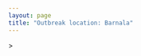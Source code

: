 ```yaml
---
layout: page
title: "Outbreak location: Barnala"
---
```

<div id="mapid">
<script src="https://buda-magenta.github.io/hazard_map/load_map.js"></script>
><script>
var marker_outbreak = L.marker([30.370469, 75.504017],{"autoPan": true}).addTo(map); marker_outbreak.bindTooltip("Barnala").openTooltip();

var circle_1 = L.circle([30.179115, 75.047102], {"pane": "markerPane", "color": "red", "fill": true, "fillOpacity": 0.2, "fillRule": "evenodd", "lineCap": "round", "lineJoin": "round", "opacity": 1.0, "radius": 930650, "stroke": true, "weight": 2}).addTo(map);
circle_1.bindTooltip("Bathinda<br>rank: 1<br>hazard index: 0.232663")

var circle_2 = L.circle([30.209087, 76.339872], {"pane": "markerPane", "color": "red", "fill": true, "fillOpacity": 0.2, "fillRule": "evenodd", "lineCap": "round", "lineJoin": "round", "opacity": 1.0, "radius": 168327, "stroke": true, "weight": 2}).addTo(map);
circle_2.bindTooltip("Patiala<br>rank: 2<br>hazard index: 0.042082")

var circle_3 = L.circle([30.283140, 74.522997], {"pane": "markerPane", "color": "red", "fill": true, "fillOpacity": 0.2, "fillRule": "evenodd", "lineCap": "round", "lineJoin": "round", "opacity": 1.0, "radius": 56891, "stroke": true, "weight": 2}).addTo(map);
circle_3.bindTooltip("Muktsar<br>rank: 3<br>hazard index: 0.014223")

var circle_4 = L.circle([30.145054, 74.195660], {"pane": "markerPane", "color": "red", "fill": true, "fillOpacity": 0.2, "fillRule": "evenodd", "lineCap": "round", "lineJoin": "round", "opacity": 1.0, "radius": 56087, "stroke": true, "weight": 2}).addTo(map);
circle_4.bindTooltip("Abohar<br>rank: 4<br>hazard index: 0.014022")

var circle_5 = L.circle([30.885100, 74.660141], {"pane": "markerPane", "color": "red", "fill": true, "fillOpacity": 0.2, "fillRule": "evenodd", "lineCap": "round", "lineJoin": "round", "opacity": 1.0, "radius": 47170, "stroke": true, "weight": 2}).addTo(map);
circle_5.bindTooltip("Firozpur<br>rank: 5<br>hazard index: 0.011793")

var circle_6 = L.circle([30.384367, 76.770421], {"pane": "markerPane", "color": "red", "fill": true, "fillOpacity": 0.2, "fillRule": "evenodd", "lineCap": "round", "lineJoin": "round", "opacity": 1.0, "radius": 41828, "stroke": true, "weight": 2}).addTo(map);
circle_6.bindTooltip("Ambala<br>rank: 6<br>hazard index: 0.010457")

var circle_7 = L.circle([29.367200, 74.298364], {"pane": "markerPane", "color": "red", "fill": true, "fillOpacity": 0.2, "fillRule": "evenodd", "lineCap": "round", "lineJoin": "round", "opacity": 1.0, "radius": 39192, "stroke": true, "weight": 2}).addTo(map);
circle_7.bindTooltip("Hanumangarh<br>rank: 7<br>hazard index: 0.009798")

var circle_8 = L.circle([30.909016, 75.851601], {"pane": "markerPane", "color": "red", "fill": true, "fillOpacity": 0.2, "fillRule": "evenodd", "lineCap": "round", "lineJoin": "round", "opacity": 1.0, "radius": 39160, "stroke": true, "weight": 2}).addTo(map);
circle_8.bindTooltip("Ludhiana<br>rank: 8<br>hazard index: 0.009790")

var circle_9 = L.circle([30.733442, 76.779714], {"pane": "markerPane", "color": "red", "fill": true, "fillOpacity": 0.2, "fillRule": "evenodd", "lineCap": "round", "lineJoin": "round", "opacity": 1.0, "radius": 32556, "stroke": true, "weight": 2}).addTo(map);
circle_9.bindTooltip("Chandigarh<br>rank: 9<br>hazard index: 0.008139")

var circle_10 = L.circle([31.634308, 74.873679], {"pane": "markerPane", "color": "red", "fill": true, "fillOpacity": 0.2, "fillRule": "evenodd", "lineCap": "round", "lineJoin": "round", "opacity": 1.0, "radius": 26775, "stroke": true, "weight": 2}).addTo(map);
circle_10.bindTooltip("Amritsar<br>rank: 10<br>hazard index: 0.006694")

var circle_11 = L.circle([29.988077, 77.508130], {"pane": "markerPane", "color": "red", "fill": true, "fillOpacity": 0.2, "fillRule": "evenodd", "lineCap": "round", "lineJoin": "round", "opacity": 1.0, "radius": 21024, "stroke": true, "weight": 2}).addTo(map);
circle_11.bindTooltip("Saharanpur<br>rank: 11<br>hazard index: 0.005256")

var circle_12 = L.circle([31.292011, 75.568058], {"pane": "markerPane", "color": "red", "fill": true, "fillOpacity": 0.2, "fillRule": "evenodd", "lineCap": "round", "lineJoin": "round", "opacity": 1.0, "radius": 20920, "stroke": true, "weight": 2}).addTo(map);
circle_12.bindTooltip("Jalandhar<br>rank: 12<br>hazard index: 0.005230")

var circle_13 = L.circle([23.749721, 91.876635], {"pane": "markerPane", "color": "red", "fill": true, "fillOpacity": 0.2, "fillRule": "evenodd", "lineCap": "round", "lineJoin": "round", "opacity": 1.0, "radius": 12369, "stroke": true, "weight": 2}).addTo(map);
circle_13.bindTooltip("Ganganagar<br>rank: 13<br>hazard index: 0.003092")

var circle_14 = L.circle([28.015929, 73.317137], {"pane": "markerPane", "color": "red", "fill": true, "fillOpacity": 0.2, "fillRule": "evenodd", "lineCap": "round", "lineJoin": "round", "opacity": 1.0, "radius": 10993, "stroke": true, "weight": 2}).addTo(map);
circle_14.bindTooltip("Bikaner<br>rank: 14<br>hazard index: 0.002748")

var circle_15 = L.circle([29.301826, 76.338471], {"pane": "markerPane", "color": "red", "fill": true, "fillOpacity": 0.2, "fillRule": "evenodd", "lineCap": "round", "lineJoin": "round", "opacity": 1.0, "radius": 10711, "stroke": true, "weight": 2}).addTo(map);
circle_15.bindTooltip("Jind<br>rank: 15<br>hazard index: 0.002678")

var circle_16 = L.circle([28.901090, 76.580193], {"pane": "markerPane", "color": "red", "fill": true, "fillOpacity": 0.2, "fillRule": "evenodd", "lineCap": "round", "lineJoin": "round", "opacity": 1.0, "radius": 8861, "stroke": true, "weight": 2}).addTo(map);
circle_16.bindTooltip("Rohtak<br>rank: 16<br>hazard index: 0.002215")

var circle_17 = L.circle([28.651718, 77.221939], {"pane": "markerPane", "color": "red", "fill": true, "fillOpacity": 0.2, "fillRule": "evenodd", "lineCap": "round", "lineJoin": "round", "opacity": 1.0, "radius": 8734, "stroke": true, "weight": 2}).addTo(map);
circle_17.bindTooltip("Delhi<br>rank: 17<br>hazard index: 0.002184")

var circle_18 = L.circle([29.168807, 75.746110], {"pane": "markerPane", "color": "red", "fill": true, "fillOpacity": 0.2, "fillRule": "evenodd", "lineCap": "round", "lineJoin": "round", "opacity": 1.0, "radius": 7635, "stroke": true, "weight": 2}).addTo(map);
circle_18.bindTooltip("Hisar<br>rank: 18<br>hazard index: 0.001909")

var circle_19 = L.circle([29.391275, 76.977167], {"pane": "markerPane", "color": "red", "fill": true, "fillOpacity": 0.2, "fillRule": "evenodd", "lineCap": "round", "lineJoin": "round", "opacity": 1.0, "radius": 6991, "stroke": true, "weight": 2}).addTo(map);
circle_19.bindTooltip("Panipat<br>rank: 19<br>hazard index: 0.001748")

var circle_20 = L.circle([29.680327, 76.989625], {"pane": "markerPane", "color": "red", "fill": true, "fillOpacity": 0.2, "fillRule": "evenodd", "lineCap": "round", "lineJoin": "round", "opacity": 1.0, "radius": 6820, "stroke": true, "weight": 2}).addTo(map);
circle_20.bindTooltip("Karnal<br>rank: 20<br>hazard index: 0.001705")

var circle_21 = L.circle([30.129326, 77.245483], {"pane": "markerPane", "color": "red", "fill": true, "fillOpacity": 0.2, "fillRule": "evenodd", "lineCap": "round", "lineJoin": "round", "opacity": 1.0, "radius": 6475, "stroke": true, "weight": 2}).addTo(map);
circle_21.bindTooltip("Jagadhri<br>rank: 21<br>hazard index: 0.001619")

var circle_22 = L.circle([26.296772, 73.035143], {"pane": "markerPane", "color": "red", "fill": true, "fillOpacity": 0.2, "fillRule": "evenodd", "lineCap": "round", "lineJoin": "round", "opacity": 1.0, "radius": 6239, "stroke": true, "weight": 2}).addTo(map);
circle_22.bindTooltip("Jodhpur<br>rank: 22<br>hazard index: 0.001560")

var circle_23 = L.circle([29.583333, 75.083333], {"pane": "markerPane", "color": "red", "fill": true, "fillOpacity": 0.2, "fillRule": "evenodd", "lineCap": "round", "lineJoin": "round", "opacity": 1.0, "radius": 4778, "stroke": true, "weight": 2}).addTo(map);
circle_23.bindTooltip("Sirsa<br>rank: 23<br>hazard index: 0.001195")

var circle_24 = L.circle([28.793170, 76.139128], {"pane": "markerPane", "color": "red", "fill": true, "fillOpacity": 0.2, "fillRule": "evenodd", "lineCap": "round", "lineJoin": "round", "opacity": 1.0, "radius": 4672, "stroke": true, "weight": 2}).addTo(map);
circle_24.bindTooltip("Bhiwani<br>rank: 24<br>hazard index: 0.001168")

var circle_25 = L.circle([31.104153, 77.170973], {"pane": "markerPane", "color": "red", "fill": true, "fillOpacity": 0.2, "fillRule": "evenodd", "lineCap": "round", "lineJoin": "round", "opacity": 1.0, "radius": 4012, "stroke": true, "weight": 2}).addTo(map);
circle_25.bindTooltip("Shimla<br>rank: 25<br>hazard index: 0.001003")

var circle_26 = L.circle([31.608574, 75.846442], {"pane": "markerPane", "color": "red", "fill": true, "fillOpacity": 0.2, "fillRule": "evenodd", "lineCap": "round", "lineJoin": "round", "opacity": 1.0, "radius": 3981, "stroke": true, "weight": 2}).addTo(map);
circle_26.bindTooltip("Hoshiarpur<br>rank: 26<br>hazard index: 0.000995")

var circle_27 = L.circle([30.211200, 77.286390], {"pane": "markerPane", "color": "red", "fill": true, "fillOpacity": 0.2, "fillRule": "evenodd", "lineCap": "round", "lineJoin": "round", "opacity": 1.0, "radius": 3733, "stroke": true, "weight": 2}).addTo(map);
circle_27.bindTooltip("Yamunanagar<br>rank: 27<br>hazard index: 0.000933")

var circle_28 = L.circle([31.819302, 75.199994], {"pane": "markerPane", "color": "red", "fill": true, "fillOpacity": 0.2, "fillRule": "evenodd", "lineCap": "round", "lineJoin": "round", "opacity": 1.0, "radius": 3696, "stroke": true, "weight": 2}).addTo(map);
circle_28.bindTooltip("Batala<br>rank: 28<br>hazard index: 0.000924")

var circle_29 = L.circle([29.993039, 76.829223], {"pane": "markerPane", "color": "red", "fill": true, "fillOpacity": 0.2, "fillRule": "evenodd", "lineCap": "round", "lineJoin": "round", "opacity": 1.0, "radius": 3662, "stroke": true, "weight": 2}).addTo(map);
circle_29.bindTooltip("Thanesar<br>rank: 29<br>hazard index: 0.000916")

var circle_30 = L.circle([30.783987, 75.160574], {"pane": "markerPane", "color": "red", "fill": true, "fillOpacity": 0.2, "fillRule": "evenodd", "lineCap": "round", "lineJoin": "round", "opacity": 1.0, "radius": 3555, "stroke": true, "weight": 2}).addTo(map);
circle_30.bindTooltip("Moga<br>rank: 30<br>hazard index: 0.000889")

var circle_31 = L.circle([30.883006, 75.869732], {"pane": "markerPane", "color": "red", "fill": true, "fillOpacity": 0.2, "fillRule": "evenodd", "lineCap": "round", "lineJoin": "round", "opacity": 1.0, "radius": 3453, "stroke": true, "weight": 2}).addTo(map);
circle_31.bindTooltip("S.A.S. Nagar<br>rank: 31<br>hazard index: 0.000863")

var circle_32 = L.circle([29.822821, 76.378310], {"pane": "markerPane", "color": "red", "fill": true, "fillOpacity": 0.2, "fillRule": "evenodd", "lineCap": "round", "lineJoin": "round", "opacity": 1.0, "radius": 3418, "stroke": true, "weight": 2}).addTo(map);
circle_32.bindTooltip("Kaithal<br>rank: 32<br>hazard index: 0.000855")

var circle_33 = L.circle([31.385241, 75.305523], {"pane": "markerPane", "color": "red", "fill": true, "fillOpacity": 0.2, "fillRule": "evenodd", "lineCap": "round", "lineJoin": "round", "opacity": 1.0, "radius": 3269, "stroke": true, "weight": 2}).addTo(map);
circle_33.bindTooltip("Kapurthala<br>rank: 33<br>hazard index: 0.000817")

var circle_34 = L.circle([30.533129, 75.880760], {"pane": "markerPane", "color": "red", "fill": true, "fillOpacity": 0.2, "fillRule": "evenodd", "lineCap": "round", "lineJoin": "round", "opacity": 1.0, "radius": 3244, "stroke": true, "weight": 2}).addTo(map);
circle_34.bindTooltip("Malerkotla<br>rank: 34<br>hazard index: 0.000811")

var circle_35 = L.circle([28.195647, 76.616518], {"pane": "markerPane", "color": "red", "fill": true, "fillOpacity": 0.2, "fillRule": "evenodd", "lineCap": "round", "lineJoin": "round", "opacity": 1.0, "radius": 2198, "stroke": true, "weight": 2}).addTo(map);
circle_35.bindTooltip("Rewari<br>rank: 35<br>hazard index: 0.000550")

var circle_36 = L.circle([29.938447, 78.145298], {"pane": "markerPane", "color": "red", "fill": true, "fillOpacity": 0.2, "fillRule": "evenodd", "lineCap": "round", "lineJoin": "round", "opacity": 1.0, "radius": 1408, "stroke": true, "weight": 2}).addTo(map);
circle_36.bindTooltip("Haridwar<br>rank: 36<br>hazard index: 0.000352")

var circle_37 = L.circle([32.718561, 74.858092], {"pane": "markerPane", "color": "red", "fill": true, "fillOpacity": 0.2, "fillRule": "evenodd", "lineCap": "round", "lineJoin": "round", "opacity": 1.0, "radius": 1240, "stroke": true, "weight": 2}).addTo(map);
circle_37.bindTooltip("Jammu<br>rank: 37<br>hazard index: 0.000310")

var circle_38 = L.circle([23.831238, 91.282382], {"pane": "markerPane", "color": "red", "fill": true, "fillOpacity": 0.2, "fillRule": "evenodd", "lineCap": "round", "lineJoin": "round", "opacity": 1.0, "radius": 1061, "stroke": true, "weight": 2}).addTo(map);
circle_38.bindTooltip("Agartala<br>rank: 38<br>hazard index: 0.000265")

var circle_39 = L.circle([29.000653, 77.768229], {"pane": "markerPane", "color": "red", "fill": true, "fillOpacity": 0.2, "fillRule": "evenodd", "lineCap": "round", "lineJoin": "round", "opacity": 1.0, "radius": 804, "stroke": true, "weight": 2}).addTo(map);
circle_39.bindTooltip("Meerut<br>rank: 39<br>hazard index: 0.000201")

var circle_40 = L.circle([23.743524, 92.738291], {"pane": "markerPane", "color": "red", "fill": true, "fillOpacity": 0.2, "fillRule": "evenodd", "lineCap": "round", "lineJoin": "round", "opacity": 1.0, "radius": 774, "stroke": true, "weight": 2}).addTo(map);
circle_40.bindTooltip("Aizawl<br>rank: 40<br>hazard index: 0.000194")

var circle_41 = L.circle([29.869350, 77.890212], {"pane": "markerPane", "color": "red", "fill": true, "fillOpacity": 0.2, "fillRule": "evenodd", "lineCap": "round", "lineJoin": "round", "opacity": 1.0, "radius": 739, "stroke": true, "weight": 2}).addTo(map);
circle_41.bindTooltip("Roorkee<br>rank: 41<br>hazard index: 0.000185")

var circle_42 = L.circle([32.301710, 75.658642], {"pane": "markerPane", "color": "red", "fill": true, "fillOpacity": 0.2, "fillRule": "evenodd", "lineCap": "round", "lineJoin": "round", "opacity": 1.0, "radius": 730, "stroke": true, "weight": 2}).addTo(map);
circle_42.bindTooltip("Pathankot<br>rank: 42<br>hazard index: 0.000183")

var circle_43 = L.circle([28.428262, 77.002700], {"pane": "markerPane", "color": "red", "fill": true, "fillOpacity": 0.2, "fillRule": "evenodd", "lineCap": "round", "lineJoin": "round", "opacity": 1.0, "radius": 687, "stroke": true, "weight": 2}).addTo(map);
circle_43.bindTooltip("Gurgaon<br>rank: 43<br>hazard index: 0.000172")

var circle_44 = L.circle([30.325565, 78.043681], {"pane": "markerPane", "color": "red", "fill": true, "fillOpacity": 0.2, "fillRule": "evenodd", "lineCap": "round", "lineJoin": "round", "opacity": 1.0, "radius": 640, "stroke": true, "weight": 2}).addTo(map);
circle_44.bindTooltip("Dehradun<br>rank: 44<br>hazard index: 0.000160")

var circle_45 = L.circle([26.915458, 75.818982], {"pane": "markerPane", "color": "red", "fill": true, "fillOpacity": 0.2, "fillRule": "evenodd", "lineCap": "round", "lineJoin": "round", "opacity": 1.0, "radius": 633, "stroke": true, "weight": 2}).addTo(map);
circle_45.bindTooltip("Jaipur<br>rank: 45<br>hazard index: 0.000158")

var circle_46 = L.circle([27.060786, 74.176675], {"pane": "markerPane", "color": "red", "fill": true, "fillOpacity": 0.2, "fillRule": "evenodd", "lineCap": "round", "lineJoin": "round", "opacity": 1.0, "radius": 606, "stroke": true, "weight": 2}).addTo(map);
circle_46.bindTooltip("Nagaur<br>rank: 46<br>hazard index: 0.000152")

var circle_47 = L.circle([19.075990, 72.877393], {"pane": "markerPane", "color": "red", "fill": true, "fillOpacity": 0.2, "fillRule": "evenodd", "lineCap": "round", "lineJoin": "round", "opacity": 1.0, "radius": 526, "stroke": true, "weight": 2}).addTo(map);
circle_47.bindTooltip("Mumbai<br>rank: 47<br>hazard index: 0.000132")

var circle_48 = L.circle([28.733400, 77.298600], {"pane": "markerPane", "color": "red", "fill": true, "fillOpacity": 0.2, "fillRule": "evenodd", "lineCap": "round", "lineJoin": "round", "opacity": 1.0, "radius": 314, "stroke": true, "weight": 2}).addTo(map);
circle_48.bindTooltip("Loni<br>rank: 48<br>hazard index: 0.000079")

var circle_49 = L.circle([26.838100, 80.934600], {"pane": "markerPane", "color": "red", "fill": true, "fillOpacity": 0.2, "fillRule": "evenodd", "lineCap": "round", "lineJoin": "round", "opacity": 1.0, "radius": 311, "stroke": true, "weight": 2}).addTo(map);
circle_49.bindTooltip("Lucknow<br>rank: 49<br>hazard index: 0.000078")

var circle_50 = L.circle([23.021624, 72.579707], {"pane": "markerPane", "color": "red", "fill": true, "fillOpacity": 0.2, "fillRule": "evenodd", "lineCap": "round", "lineJoin": "round", "opacity": 1.0, "radius": 273, "stroke": true, "weight": 2}).addTo(map);
circle_50.bindTooltip("Ahmedabad<br>rank: 50<br>hazard index: 0.000068")

var circle_51 = L.circle([29.500882, 77.348383], {"pane": "markerPane", "color": "red", "fill": true, "fillOpacity": 0.2, "fillRule": "evenodd", "lineCap": "round", "lineJoin": "round", "opacity": 1.0, "radius": 251, "stroke": true, "weight": 2}).addTo(map);
circle_51.bindTooltip("Shamli<br>rank: 51<br>hazard index: 0.000063")

var circle_52 = L.circle([22.541418, 88.357691], {"pane": "markerPane", "color": "red", "fill": true, "fillOpacity": 0.2, "fillRule": "evenodd", "lineCap": "round", "lineJoin": "round", "opacity": 1.0, "radius": 242, "stroke": true, "weight": 2}).addTo(map);
circle_52.bindTooltip("Kolkata<br>rank: 52<br>hazard index: 0.000061")

var circle_53 = L.circle([29.448006, 77.740685], {"pane": "markerPane", "color": "red", "fill": true, "fillOpacity": 0.2, "fillRule": "evenodd", "lineCap": "round", "lineJoin": "round", "opacity": 1.0, "radius": 234, "stroke": true, "weight": 2}).addTo(map);
circle_53.bindTooltip("Muzaffarnagar<br>rank: 53<br>hazard index: 0.000059")

var circle_54 = L.circle([21.170200, 72.831100], {"pane": "markerPane", "color": "red", "fill": true, "fillOpacity": 0.2, "fillRule": "evenodd", "lineCap": "round", "lineJoin": "round", "opacity": 1.0, "radius": 204, "stroke": true, "weight": 2}).addTo(map);
circle_54.bindTooltip("Surat<br>rank: 54<br>hazard index: 0.000051")

var circle_55 = L.circle([29.003314, 77.016732], {"pane": "markerPane", "color": "red", "fill": true, "fillOpacity": 0.2, "fillRule": "evenodd", "lineCap": "round", "lineJoin": "round", "opacity": 1.0, "radius": 177, "stroke": true, "weight": 2}).addTo(map);
circle_55.bindTooltip("Sonipat<br>rank: 55<br>hazard index: 0.000044")

var circle_56 = L.circle([12.979120, 77.591300], {"pane": "markerPane", "color": "red", "fill": true, "fillOpacity": 0.2, "fillRule": "evenodd", "lineCap": "round", "lineJoin": "round", "opacity": 1.0, "radius": 167, "stroke": true, "weight": 2}).addTo(map);
circle_56.bindTooltip("Bangalore<br>rank: 56<br>hazard index: 0.000042")

var circle_57 = L.circle([26.460914, 80.321759], {"pane": "markerPane", "color": "red", "fill": true, "fillOpacity": 0.2, "fillRule": "evenodd", "lineCap": "round", "lineJoin": "round", "opacity": 1.0, "radius": 166, "stroke": true, "weight": 2}).addTo(map);
circle_57.bindTooltip("Kanpur<br>rank: 57<br>hazard index: 0.000042")

var circle_58 = L.circle([25.196826, 76.000893], {"pane": "markerPane", "color": "red", "fill": true, "fillOpacity": 0.2, "fillRule": "evenodd", "lineCap": "round", "lineJoin": "round", "opacity": 1.0, "radius": 164, "stroke": true, "weight": 2}).addTo(map);
circle_58.bindTooltip("Kota<br>rank: 58<br>hazard index: 0.000041")

var circle_59 = L.circle([28.863842, 78.805778], {"pane": "markerPane", "color": "red", "fill": true, "fillOpacity": 0.2, "fillRule": "evenodd", "lineCap": "round", "lineJoin": "round", "opacity": 1.0, "radius": 163, "stroke": true, "weight": 2}).addTo(map);
circle_59.bindTooltip("Moradabad<br>rank: 59<br>hazard index: 0.000041")

var circle_60 = L.circle([25.531031, 78.652689], {"pane": "markerPane", "color": "red", "fill": true, "fillOpacity": 0.2, "fillRule": "evenodd", "lineCap": "round", "lineJoin": "round", "opacity": 1.0, "radius": 153, "stroke": true, "weight": 2}).addTo(map);
circle_60.bindTooltip("Jhansi<br>rank: 60<br>hazard index: 0.000038")

var circle_61 = L.circle([24.800609, 93.937000], {"pane": "markerPane", "color": "red", "fill": true, "fillOpacity": 0.2, "fillRule": "evenodd", "lineCap": "round", "lineJoin": "round", "opacity": 1.0, "radius": 136, "stroke": true, "weight": 2}).addTo(map);
circle_61.bindTooltip("Imphal<br>rank: 61<br>hazard index: 0.000034")

var circle_62 = L.circle([28.206144, 74.691907], {"pane": "markerPane", "color": "red", "fill": true, "fillOpacity": 0.2, "fillRule": "evenodd", "lineCap": "round", "lineJoin": "round", "opacity": 1.0, "radius": 117, "stroke": true, "weight": 2}).addTo(map);
circle_62.bindTooltip("Churu<br>rank: 62<br>hazard index: 0.000029")

var circle_63 = L.circle([28.660965, 76.834676], {"pane": "markerPane", "color": "red", "fill": true, "fillOpacity": 0.2, "fillRule": "evenodd", "lineCap": "round", "lineJoin": "round", "opacity": 1.0, "radius": 116, "stroke": true, "weight": 2}).addTo(map);
circle_63.bindTooltip("Bahadurgarh<br>rank: 63<br>hazard index: 0.000029")

var circle_64 = L.circle([28.402979, 77.310384], {"pane": "markerPane", "color": "red", "fill": true, "fillOpacity": 0.2, "fillRule": "evenodd", "lineCap": "round", "lineJoin": "round", "opacity": 1.0, "radius": 113, "stroke": true, "weight": 2}).addTo(map);
circle_64.bindTooltip("Faridabad<br>rank: 64<br>hazard index: 0.000028")

var circle_65 = L.circle([24.817861, 92.756221], {"pane": "markerPane", "color": "red", "fill": true, "fillOpacity": 0.2, "fillRule": "evenodd", "lineCap": "round", "lineJoin": "round", "opacity": 1.0, "radius": 112, "stroke": true, "weight": 2}).addTo(map);
circle_65.bindTooltip("Silchar<br>rank: 65<br>hazard index: 0.000028")

var circle_66 = L.circle([28.753900, 77.399900], {"pane": "markerPane", "color": "red", "fill": true, "fillOpacity": 0.2, "fillRule": "evenodd", "lineCap": "round", "lineJoin": "round", "opacity": 1.0, "radius": 110, "stroke": true, "weight": 2}).addTo(map);
circle_66.bindTooltip("Khora<br>rank: 66<br>hazard index: 0.000028")

var circle_67 = L.circle([27.175255, 78.009816], {"pane": "markerPane", "color": "red", "fill": true, "fillOpacity": 0.2, "fillRule": "evenodd", "lineCap": "round", "lineJoin": "round", "opacity": 1.0, "radius": 104, "stroke": true, "weight": 2}).addTo(map);
circle_67.bindTooltip("Agra<br>rank: 67<br>hazard index: 0.000026")

var circle_68 = L.circle([28.457876, 79.405571], {"pane": "markerPane", "color": "red", "fill": true, "fillOpacity": 0.2, "fillRule": "evenodd", "lineCap": "round", "lineJoin": "round", "opacity": 1.0, "radius": 94, "stroke": true, "weight": 2}).addTo(map);
circle_68.bindTooltip("Bareilly<br>rank: 68<br>hazard index: 0.000024")

var circle_69 = L.circle([25.609324, 85.123525], {"pane": "markerPane", "color": "red", "fill": true, "fillOpacity": 0.2, "fillRule": "evenodd", "lineCap": "round", "lineJoin": "round", "opacity": 1.0, "radius": 90, "stroke": true, "weight": 2}).addTo(map);
circle_69.bindTooltip("Patna<br>rank: 69<br>hazard index: 0.000023")

var circle_70 = L.circle([34.074744, 74.820444], {"pane": "markerPane", "color": "red", "fill": true, "fillOpacity": 0.2, "fillRule": "evenodd", "lineCap": "round", "lineJoin": "round", "opacity": 1.0, "radius": 87, "stroke": true, "weight": 2}).addTo(map);
circle_70.bindTooltip("Srinagar<br>rank: 70<br>hazard index: 0.000022")

var circle_71 = L.circle([28.651718, 77.221939], {"pane": "markerPane", "color": "red", "fill": true, "fillOpacity": 0.2, "fillRule": "evenodd", "lineCap": "round", "lineJoin": "round", "opacity": 1.0, "radius": 84, "stroke": true, "weight": 2}).addTo(map);
circle_71.bindTooltip("Dehri<br>rank: 71<br>hazard index: 0.000021")

var circle_72 = L.circle([28.826162, 77.541656], {"pane": "markerPane", "color": "red", "fill": true, "fillOpacity": 0.2, "fillRule": "evenodd", "lineCap": "round", "lineJoin": "round", "opacity": 1.0, "radius": 77, "stroke": true, "weight": 2}).addTo(map);
circle_72.bindTooltip("Modinagar<br>rank: 72<br>hazard index: 0.000019")

var circle_73 = L.circle([22.297314, 73.194257], {"pane": "markerPane", "color": "red", "fill": true, "fillOpacity": 0.2, "fillRule": "evenodd", "lineCap": "round", "lineJoin": "round", "opacity": 1.0, "radius": 76, "stroke": true, "weight": 2}).addTo(map);
circle_73.bindTooltip("Vadodara<br>rank: 73<br>hazard index: 0.000019")

var circle_74 = L.circle([25.335649, 83.007629], {"pane": "markerPane", "color": "red", "fill": true, "fillOpacity": 0.2, "fillRule": "evenodd", "lineCap": "round", "lineJoin": "round", "opacity": 1.0, "radius": 68, "stroke": true, "weight": 2}).addTo(map);
circle_74.bindTooltip("Varanasi<br>rank: 74<br>hazard index: 0.000017")

var circle_75 = L.circle([23.795281, 86.430964], {"pane": "markerPane", "color": "red", "fill": true, "fillOpacity": 0.2, "fillRule": "evenodd", "lineCap": "round", "lineJoin": "round", "opacity": 1.0, "radius": 66, "stroke": true, "weight": 2}).addTo(map);
circle_75.bindTooltip("Dhanbad<br>rank: 75<br>hazard index: 0.000017")

var circle_76 = L.circle([29.154148, 77.305954], {"pane": "markerPane", "color": "red", "fill": true, "fillOpacity": 0.2, "fillRule": "evenodd", "lineCap": "round", "lineJoin": "round", "opacity": 1.0, "radius": 66, "stroke": true, "weight": 2}).addTo(map);
circle_76.bindTooltip("Baraut<br>rank: 76<br>hazard index: 0.000017")

var circle_77 = L.circle([25.604091, 73.415609], {"pane": "markerPane", "color": "red", "fill": true, "fillOpacity": 0.2, "fillRule": "evenodd", "lineCap": "round", "lineJoin": "round", "opacity": 1.0, "radius": 65, "stroke": true, "weight": 2}).addTo(map);
circle_77.bindTooltip("Pali<br>rank: 77<br>hazard index: 0.000016")

var circle_78 = L.circle([26.469100, 74.639000], {"pane": "markerPane", "color": "red", "fill": true, "fillOpacity": 0.2, "fillRule": "evenodd", "lineCap": "round", "lineJoin": "round", "opacity": 1.0, "radius": 62, "stroke": true, "weight": 2}).addTo(map);
circle_78.bindTooltip("Ajmer<br>rank: 78<br>hazard index: 0.000016")

var circle_79 = L.circle([26.671329, 83.364583], {"pane": "markerPane", "color": "red", "fill": true, "fillOpacity": 0.2, "fillRule": "evenodd", "lineCap": "round", "lineJoin": "round", "opacity": 1.0, "radius": 62, "stroke": true, "weight": 2}).addTo(map);
circle_79.bindTooltip("Gorakhpur<br>rank: 79<br>hazard index: 0.000016")

var circle_80 = L.circle([25.438130, 81.833800], {"pane": "markerPane", "color": "red", "fill": true, "fillOpacity": 0.2, "fillRule": "evenodd", "lineCap": "round", "lineJoin": "round", "opacity": 1.0, "radius": 60, "stroke": true, "weight": 2}).addTo(map);
circle_80.bindTooltip("Allahabad<br>rank: 80<br>hazard index: 0.000015")

var circle_81 = L.circle([18.521428, 73.854454], {"pane": "markerPane", "color": "red", "fill": true, "fillOpacity": 0.2, "fillRule": "evenodd", "lineCap": "round", "lineJoin": "round", "opacity": 1.0, "radius": 56, "stroke": true, "weight": 2}).addTo(map);
circle_81.bindTooltip("Pune<br>rank: 81<br>hazard index: 0.000014")

var circle_82 = L.circle([27.662826, 75.027926], {"pane": "markerPane", "color": "red", "fill": true, "fillOpacity": 0.2, "fillRule": "evenodd", "lineCap": "round", "lineJoin": "round", "opacity": 1.0, "radius": 55, "stroke": true, "weight": 2}).addTo(map);
circle_82.bindTooltip("Sikar<br>rank: 82<br>hazard index: 0.000014")

var circle_83 = L.circle([17.388786, 78.461065], {"pane": "markerPane", "color": "red", "fill": true, "fillOpacity": 0.2, "fillRule": "evenodd", "lineCap": "round", "lineJoin": "round", "opacity": 1.0, "radius": 55, "stroke": true, "weight": 2}).addTo(map);
circle_83.bindTooltip("Hyderabad<br>rank: 83<br>hazard index: 0.000014")

var circle_84 = L.circle([23.493079, 74.348402], {"pane": "markerPane", "color": "red", "fill": true, "fillOpacity": 0.2, "fillRule": "evenodd", "lineCap": "round", "lineJoin": "round", "opacity": 1.0, "radius": 52, "stroke": true, "weight": 2}).addTo(map);
circle_84.bindTooltip("Banswara<br>rank: 84<br>hazard index: 0.000013")

var circle_85 = L.circle([26.180598, 91.753943], {"pane": "markerPane", "color": "red", "fill": true, "fillOpacity": 0.2, "fillRule": "evenodd", "lineCap": "round", "lineJoin": "round", "opacity": 1.0, "radius": 51, "stroke": true, "weight": 2}).addTo(map);
circle_85.bindTooltip("Guwahati<br>rank: 85<br>hazard index: 0.000013")

var circle_86 = L.circle([24.170979, 72.436638], {"pane": "markerPane", "color": "red", "fill": true, "fillOpacity": 0.2, "fillRule": "evenodd", "lineCap": "round", "lineJoin": "round", "opacity": 1.0, "radius": 50, "stroke": true, "weight": 2}).addTo(map);
circle_86.bindTooltip("Palanpur<br>rank: 86<br>hazard index: 0.000013")

var circle_87 = L.circle([27.876990, 78.137290], {"pane": "markerPane", "color": "red", "fill": true, "fillOpacity": 0.2, "fillRule": "evenodd", "lineCap": "round", "lineJoin": "round", "opacity": 1.0, "radius": 50, "stroke": true, "weight": 2}).addTo(map);
circle_87.bindTooltip("Aligarh<br>rank: 87<br>hazard index: 0.000013")

var circle_88 = L.circle([23.071874, 70.131715], {"pane": "markerPane", "color": "red", "fill": true, "fillOpacity": 0.2, "fillRule": "evenodd", "lineCap": "round", "lineJoin": "round", "opacity": 1.0, "radius": 48, "stroke": true, "weight": 2}).addTo(map);
circle_88.bindTooltip("Gandhidham<br>rank: 88<br>hazard index: 0.000012")

var circle_89 = L.circle([13.083694, 80.270186], {"pane": "markerPane", "color": "red", "fill": true, "fillOpacity": 0.2, "fillRule": "evenodd", "lineCap": "round", "lineJoin": "round", "opacity": 1.0, "radius": 48, "stroke": true, "weight": 2}).addTo(map);
circle_89.bindTooltip("Chennai<br>rank: 89<br>hazard index: 0.000012")

var circle_90 = L.circle([22.720362, 75.868200], {"pane": "markerPane", "color": "red", "fill": true, "fillOpacity": 0.2, "fillRule": "evenodd", "lineCap": "round", "lineJoin": "round", "opacity": 1.0, "radius": 48, "stroke": true, "weight": 2}).addTo(map);
circle_90.bindTooltip("Indore<br>rank: 90<br>hazard index: 0.000012")

var circle_91 = L.circle([24.268349, 72.204387], {"pane": "markerPane", "color": "red", "fill": true, "fillOpacity": 0.2, "fillRule": "evenodd", "lineCap": "round", "lineJoin": "round", "opacity": 1.0, "radius": 42, "stroke": true, "weight": 2}).addTo(map);
circle_91.bindTooltip("Deesa<br>rank: 91<br>hazard index: 0.000011")

var circle_92 = L.circle([23.258486, 77.401989], {"pane": "markerPane", "color": "red", "fill": true, "fillOpacity": 0.2, "fillRule": "evenodd", "lineCap": "round", "lineJoin": "round", "opacity": 1.0, "radius": 40, "stroke": true, "weight": 2}).addTo(map);
circle_92.bindTooltip("Bhopal<br>rank: 92<br>hazard index: 0.000010")

var circle_93 = L.circle([27.633333, 77.583333], {"pane": "markerPane", "color": "red", "fill": true, "fillOpacity": 0.2, "fillRule": "evenodd", "lineCap": "round", "lineJoin": "round", "opacity": 1.0, "radius": 40, "stroke": true, "weight": 2}).addTo(map);
circle_93.bindTooltip("Mathura<br>rank: 93<br>hazard index: 0.000010")

var circle_94 = L.circle([28.570784, 77.327107], {"pane": "markerPane", "color": "red", "fill": true, "fillOpacity": 0.2, "fillRule": "evenodd", "lineCap": "round", "lineJoin": "round", "opacity": 1.0, "radius": 38, "stroke": true, "weight": 2}).addTo(map);
circle_94.bindTooltip("Noida<br>rank: 94<br>hazard index: 0.000010")

var circle_95 = L.circle([27.701115, 74.464936], {"pane": "markerPane", "color": "red", "fill": true, "fillOpacity": 0.2, "fillRule": "evenodd", "lineCap": "round", "lineJoin": "round", "opacity": 1.0, "radius": 38, "stroke": true, "weight": 2}).addTo(map);
circle_95.bindTooltip("Sujangarh<br>rank: 95<br>hazard index: 0.000010")

var circle_96 = L.circle([27.639077, 76.614452], {"pane": "markerPane", "color": "red", "fill": true, "fillOpacity": 0.2, "fillRule": "evenodd", "lineCap": "round", "lineJoin": "round", "opacity": 1.0, "radius": 37, "stroke": true, "weight": 2}).addTo(map);
circle_96.bindTooltip("Alwar<br>rank: 96<br>hazard index: 0.000009")

var circle_97 = L.circle([25.488773, 74.699613], {"pane": "markerPane", "color": "red", "fill": true, "fillOpacity": 0.2, "fillRule": "evenodd", "lineCap": "round", "lineJoin": "round", "opacity": 1.0, "radius": 35, "stroke": true, "weight": 2}).addTo(map);
circle_97.bindTooltip("Bhilwara<br>rank: 97<br>hazard index: 0.000009")

var circle_98 = L.circle([27.177366, 78.389912], {"pane": "markerPane", "color": "red", "fill": true, "fillOpacity": 0.2, "fillRule": "evenodd", "lineCap": "round", "lineJoin": "round", "opacity": 1.0, "radius": 32, "stroke": true, "weight": 2}).addTo(map);
circle_98.bindTooltip("Firozabad<br>rank: 98<br>hazard index: 0.000008")

var circle_99 = L.circle([23.535048, 87.338043], {"pane": "markerPane", "color": "red", "fill": true, "fillOpacity": 0.2, "fillRule": "evenodd", "lineCap": "round", "lineJoin": "round", "opacity": 1.0, "radius": 30, "stroke": true, "weight": 2}).addTo(map);
circle_99.bindTooltip("Durgapur<br>rank: 99<br>hazard index: 0.000008")

var circle_100 = L.circle([23.687130, 86.974659], {"pane": "markerPane", "color": "red", "fill": true, "fillOpacity": 0.2, "fillRule": "evenodd", "lineCap": "round", "lineJoin": "round", "opacity": 1.0, "radius": 30, "stroke": true, "weight": 2}).addTo(map);
circle_100.bindTooltip("Asansol<br>rank: 100<br>hazard index: 0.000008")
</script>
</div>